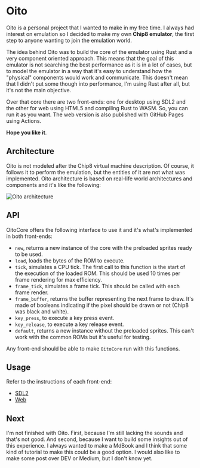 # Oito
Oito is a personal project that I wanted to make in my free time.
I always had interest on emulation so I decided to make my own **Chip8 emulator**, 
the first step to anyone wanting to join the emulation world.

The idea behind Oito was to build the core of the emulator using Rust and a very component oriented approach. This means that the goal of this emulator is not searching the best performance as it is in a lot of cases, but to model the emulator in a way that it's easy to understand how the "physical" components would work and communicate. This doesn't mean that I didn't put some though into performance, I'm using Rust after all, but it's not the main objective.

Over that core there are two front-ends: one for desktop using SDL2 and the other for web using HTML5 and compiling Rust to WASM. So, you can run it as you want. The web version is also published with GitHub Pages using Actions. 

**Hope you like it**.

## Architecture
Oito is not modeled after the Chip8 virtual machine description.
Of course, it follows it to perform the emulation, but the entities of it are not what was implemented.
Oito architecture is based on real-life world architectures and components and it's like the following:

![Oito architecture](https://www.planttext.com/api/plantuml/svg/SoWkIImgAStDuOhspop9TyulIerLqDMrKuXs3WYDnH0CSlJ550p3AXfSafYSZIdiafgJM1cIcPjQX4LBVcbU2amEP3z4EC0PXMjeLg4G5fIQdbbSWgRG4o7ga9gN0lGL0000)

## API
OitoCore offers the following interface to use it and it's what's implemented in both front-ends:
* `new`, returns a new instance of the core with the preloaded sprites ready to be used.
* `load`, loads the bytes of the ROM to execute.
* `tick`, simulates a CPU tick. The first call to this function is the start of the execution of the loaded ROM. This should be used 10 times per frame rendering for max efficiency.
* `frame_tick`, simulates a frame tick. This should be called with each frame render.
* `frame_buffer`, returns the buffer representing the next frame to draw. It's made of booleans indicating if the pixel should be drawn or not (Chip8 was black and white).
* `key_press`, to execute a key press event.
* `key_release`, to execute a key release event.
* `default`, returns a new instance without the preloaded sprites. This can't work with the common ROMs but it's useful for testing.

Any front-end should be able to make `OitoCore` run with this functions.

## Usage
Refer to the instructions of each front-end:
* [SDL2](./sdl2/README.md)
* [Web](./wasm/README.md)

## Next

I'm not finished with Oito. First, because I'm still lacking the sounds and that's not good. And second, because I want to build some insights out of this experience. I always wanted to make a MdBook and I think that some kind of tutorial to make this could be a good option. I would also like to make some post over DEV or Medium, but I don't know yet.